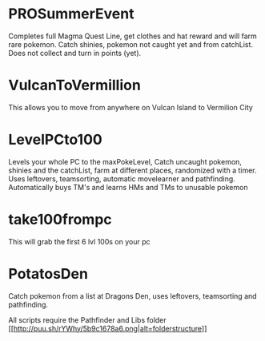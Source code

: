 # PROSummerEvent
Completes full Magma Quest Line, get clothes and hat reward and will farm rare pokemon. Catch shinies, pokemon not caught yet and from catchList. Does not collect and turn in points (yet).
# VulcanToVermillion
This allows you to move from anywhere on Vulcan Island to Vermilion City
# LevelPCto100
Levels your whole PC to the maxPokeLevel, Catch uncaught pokemon, shinies and the catchList, farm at different places, randomized with a timer. Uses leftovers, teamsorting, automatic movelearner and pathfinding. Automatically buys TM's and learns HMs and TMs to unusable pokemon
# take100frompc
This will grab the first 6 lvl 100s on your pc
# PotatosDen
Catch pokemon from a list at Dragons Den, uses leftovers, teamsorting and pathfinding.

All scripts require the Pathfinder and Libs folder
[[http://puu.sh/rYWhy/5b9c1678a6.png|alt=folderstructure]]
